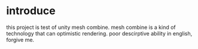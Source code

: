 # introduce
this project is test of unity mesh combine. mesh combine is a kind of technology that can optimistic rendering.
poor descirptive ability in english, forgive me.

